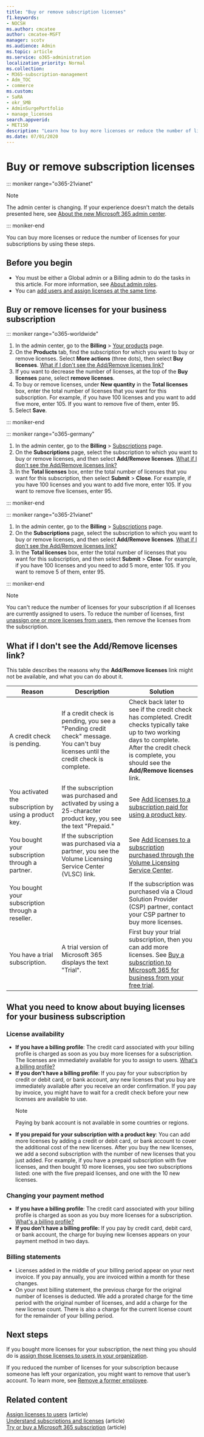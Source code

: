 ```yaml
---
title: "Buy or remove subscription licenses"
f1.keywords:
- NOCSH
ms.author: cmcatee
author: cmcatee-MSFT
manager: scotv
ms.audience: Admin
ms.topic: article
ms.service: o365-administration
localization_priority: Normal
ms.collection: 
- M365-subscription-management
- Adm_TOC
- commerce
ms.custom:
- SaRA
- okr_SMB
- AdminSurgePortfolio
- manage_licenses
search.appverid:
- MET150
description: "Learn how to buy more licenses or reduce the number of licenses for your Microsoft 365 for business subscription."
ms.date: 07/01/2020
---
```


# Buy or remove subscription licenses

::: moniker range="o365-21vianet"

> [!NOTE]
> The admin center is changing. If your experience doesn't match the details presented here, see 
[About the new Microsoft 365 admin center](https://docs.microsoft.com/microsoft-365/admin/microsoft-365-admin-center-preview?view=o365-21vianet).

::: moniker-end

You can buy more licenses or reduce the number of licenses for your subscriptions by using these steps.

## Before you begin

- You must be either a Global admin or a Billing admin to do the tasks in this article. For more information, see [About admin roles](../../admin/add-users/about-admin-roles.md).
- You can [add users and assign licenses at the same time](../../admin/add-users/add-users.md).

## Buy or remove licenses for your business subscription

::: moniker range="o365-worldwide"

1. In the admin center, go to the **Billing** \> <a href="https://go.microsoft.com/fwlink/p/?linkid=842054" target="_blank">Your products</a> page.
2. On the **Products** tab, find the subscription for which you want to buy or remove licenses. Select **More actions** (three dots), then select **Buy licenses**. [What if I don't see the Add/Remove licenses link?](#what-if-i-dont-see-the-addremove-licenses-link)
3. If you want to decrease the number of licenses, at the top of the **Buy licenses** pane, select **remove licenses**.
4. To buy or remove licenses, under **New quantity** in the **Total licenses** box, enter the total number of licenses that you want for this subscription. For example, if you have 100 licenses and you want to add five more, enter 105. If you want to remove five of them, enter 95.
5. Select **Save**.

::: moniker-end

::: moniker range="o365-germany"

1. In the admin center, go to the **Billing** \> <a href="https://go.microsoft.com/fwlink/p/?linkid=847745" target="_blank">Subscriptions</a> page.
2. On the **Subscriptions** page, select the subscription to which you want to buy or remove licenses, and then select **Add/Remove licenses**. [What if I don't see the Add/Remove licenses link?](#what-if-i-dont-see-the-addremove-licenses-link)
3. In the **Total licenses** box, enter the total number of licenses that you want for this subscription, then select **Submit** \> **Close**. For example, if you have 100 licenses and you want to add five more, enter 105. If you want to remove five licenses, enter 95.

::: moniker-end

::: moniker range="o365-21vianet"

1. In the admin center, go to the **Billing** \> <a href="https://go.microsoft.com/fwlink/p/?linkid=850626" target="_blank">Subscriptions</a> page.
2. On the **Subscriptions** page, select the subscription to which you want to buy or remove licenses, and then select **Add/Remove licenses**. [What if I don't see the Add/Remove licenses link?](#what-if-i-dont-see-the-addremove-licenses-link)
3. In the **Total licenses** box, enter the total number of licenses that you want for this subscription, and then select **Submit** \> **Close**. For example, if you have 100 licenses and you need to add 5 more, enter 105. If you want to remove 5 of them, enter 95.

::: moniker-end

> [!NOTE]
> You can't reduce the number of licenses for your subscription if all licenses are currently assigned to users. To reduce the number of licenses, first [unassign one or more licenses from users](../../admin/manage/remove-licenses-from-users.md), then remove the licenses from the subscription.

## What if I don't see the Add/Remove licenses link?

This table describes the reasons why the **Add/Remove licenses** link might not be available, and what you can do about it.

|Reason  |Description  |Solution  |
|---------|---------|---------|
|A credit check is pending. |If a credit check is pending, you see a "Pending credit check" message. You can't buy licenses until the credit check is complete.  | Check back later to see if the credit check has completed. Credit checks typically take up to two working days to complete.<br/>After the credit check is complete, you should see the **Add/Remove licenses** link. |
|You activated the subscription by using a product key.| If the subscription was purchased and activated by using a 25-character product key, you see the text "Prepaid."  |See [Add licenses to a subscription paid for using a product key](add-licenses-using-product-key.md). |
|You bought your subscription through a partner. | If the subscription was purchased via a partner, you see the Volume Licensing Service Center (VLSC) link. | See [Add licenses to a subscription purchased through the Volume Licensing Service Center](add-licenses-bought-through-vlsc.md). |
|You bought your subscription through a reseller.|| If the subscription was purchased via a Cloud Solution Provider (CSP) partner, contact your CSP partner to buy more licenses.        |
|You have a trial subscription. |A trial version of Microsoft 365 displays the text "Trial". | First buy your trial subscription, then you can add more licenses. See [Buy a subscription to Microsoft 365 for business from your free trial](../buy-a-subscription-from-your-free-trial.md).|

## What you need to know about buying licenses for your business subscription

### License availability

- **If you have a billing profile**: The credit card associated with your billing profile is charged as soon as you buy more licenses for a subscription. The licenses are immediately available for you to assign to users. [What's a billing profile?](../billing-and-payments/manage-billing-profiles.md)
- **If you don't have a billing profile**: If you pay for your subscription by credit or debit card, or bank account, any new licenses that you buy are immediately available after you receive an order confirmation. If you pay by invoice, you might have to wait for a credit check before your new licenses are available to use.
  > [!NOTE]
  > Paying by bank account is not available in some countries or regions.
- **If you prepaid for your subscription with a product key**: You can add more licenses by adding a credit or debit card, or bank account to cover the additional cost of the new licenses. After you buy the new licenses, we add a second subscription with the number of new licenses that you just added. For example, if you have a prepaid subscription with five licenses, and then bought 10 more licenses, you see two subscriptions listed: one with the five prepaid licenses, and one with the 10 new licenses.

### Changing your payment method

- **If you have a billing profile**: The credit card associated with your billing profile is charged as soon as you buy more licenses for a subscription. [What's a billing profile?](../billing-and-payments/manage-billing-profiles.md)
- **If you don’t have a billing profile:** If you pay by credit card, debit card, or bank account, the charge for buying new licenses appears on your payment method in two days.

### Billing statements

- Licenses added in the middle of your billing period appear on your next invoice. If you pay annually, you are invoiced within a month for these changes.
- On your next billing statement, the previous charge for the original number of licenses is deducted. We add a prorated charge for the time period with the original number of licenses, and add a charge for the new license count. There is also a charge for the current license count for the remainder of your billing period.

## Next steps

If you bought more licenses for your subscription, the next thing you should do is [assign those licenses to users in your organization](../../admin/manage/assign-licenses-to-users.md).

If you reduced the number of licenses for your subscription because someone has left your organization, you might want to remove that user’s account. To learn more, see [Remove a former employee](../../admin/add-users/remove-former-employee.md).

## Related content

[Assign licenses to users](../../admin/manage/assign-licenses-to-users.md) (article)\
[Understand subscriptions and licenses](subscriptions-and-licenses.md) (article)\
[Try or buy a Microsoft 365 subscription](../try-or-buy-microsoft-365.md) (article)